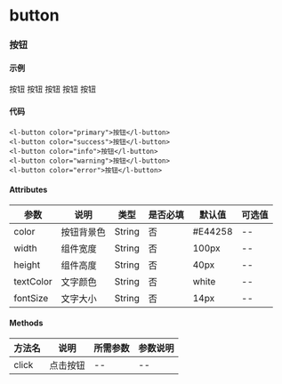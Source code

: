 # button

### 按钮

#### 示例
<l-button color="primary">按钮</l-button>
<l-button color="success">按钮</l-button>
<l-button color="info">按钮</l-button>
<l-button color="warning">按钮</l-button>
<l-button color="error">按钮</l-button>

#### 代码
```vue
<l-button color="primary">按钮</l-button>
<l-button color="success">按钮</l-button>
<l-button color="info">按钮</l-button>
<l-button color="warning">按钮</l-button>
<l-button color="error">按钮</l-button>
```

#### Attributes
| 参数 | 说明 | 类型 | 是否必填 | 默认值 | 可选值 |
| ---  | --- | ---  | ---      | ---   | ---   |
| color | 按钮背景色 | String | 否 | #E44258 | -- |
| width | 组件宽度 | String | 否 | 100px | -- |
| height | 组件高度 | String | 否 | 40px | -- |
| textColor | 文字颜色 | String | 否 | white |-- |
| fontSize | 文字大小 | String | 否 | 14px | -- |


#### Methods
| 方法名 | 说明 | 所需参数 | 参数说明 |
|  ---  | ---  | ---  | --- |
| click | 点击按钮 | --  | -- |

